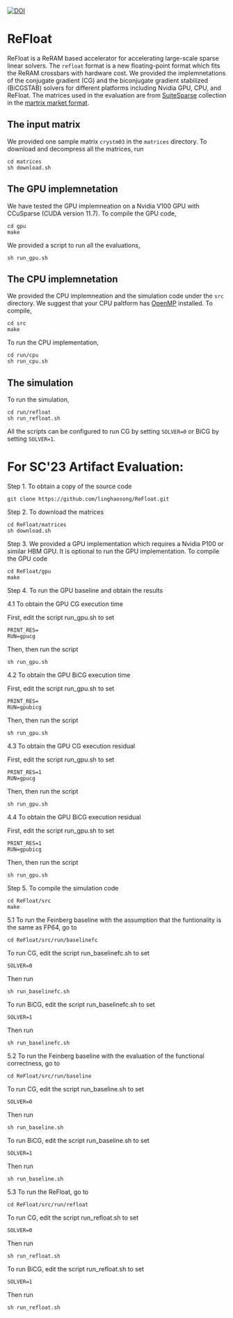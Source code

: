 [![DOI](https://zenodo.org/badge/658977766.svg)](https://zenodo.org/badge/latestdoi/658977766)

# ReFloat

ReFloat is a ReRAM based accelerator for accelerating large-scale sparse linear solvers. 
The `refloat` format is a new floating-point format which fits the ReRAM crossbars with hardware cost.
We provided the implemnetations of the conjugate gradient (CG) and the 
biconjugate gradient stabilized (BiCGSTAB) solvers for different platforms including Nvidia GPU, CPU, and ReFloat. 
The matrices used in the evaluation are from [SuiteSparse](https://sparse.tamu.edu) collection in the [martrix market 
format](https://math.nist.gov/MatrixMarket/formats.html).

## The input matrix

We provided one sample matrix `crystm03` in the `matrices` directory. To download and decompress all the matrices, run

    cd matrices
    sh download.sh

## The GPU implemnetation

We have tested the GPU implemneation on a Nvidia V100 GPU with CCuSparse (CUDA version 11.7). To compile the GPU code,

    cd gpu
    make

We provided a script to run all the evaluations,

    sh run_gpu.sh

## The CPU implemnetation

We provided the CPU implemneation and the simulation code under the `src` directory. We suggest that your CPU paltform has [OpenMP](https://www.openmp.org) installed. To compile,

    cd src
    make

To run the CPU implementation, 

    cd run/cpu
    sh run_cpu.sh

## The simulation

To run the simulation,

    cd run/refloat
    sh run_refloat.sh

All the scripts can be configured to run CG by setting `SOLVER=0` or BiCG by setting `SOLVER=1`.


# For SC'23 Artifact Evaluation:

Step 1. To obtain a copy of the source code 

    git clone https://github.com/linghaosong/ReFloat.git 

Step 2. To download the matrices 

    cd ReFloat/matrices 
    sh download.sh

Step 3. We provided a GPU implementation which requires a Nvidia P100 or similar HBM GPU. It is optional to run the GPU implementation. To compile the GPU code

    cd ReFloat/gpu 
    make

Step 4. To run the GPU baseline and obtain the results

4.1 To obtain the GPU CG execution time

First, edit the script run_gpu.sh to set 

    PRINT_RES= 
    RUN=gpucg

Then, then run the script 
    
    sh run_gpu.sh

4.2 To obtain the GPU BiCG execution time

First, edit the script run_gpu.sh to set 

    PRINT_RES= 
    RUN=gpubicg

Then, then run the script 
    
    sh run_gpu.sh

4.3 To obtain the GPU CG execution residual 

First, edit the script run_gpu.sh to set 

    PRINT_RES=1 
    RUN=gpucg

Then, then run the script 
    
    sh run_gpu.sh

4.4 To obtain the GPU BiCG execution residual

First, edit the script run_gpu.sh to set 

    PRINT_RES=1 
    RUN=gpubicg

Then, then run the script 
    
    sh run_gpu.sh

Step 5. To compile the simulation code

    cd ReFloat/src
    make

5.1 To run the Feinberg baseline with the assumption that the funtionality is the same as FP64, go to

    cd ReFloat/src/run/baselinefc

To run CG, edit the script run_baselinefc.sh to set 

    SOLVER=0

Then run

    sh run_baselinefc.sh

To run BiCG, edit the script run_baselinefc.sh to set 

    SOLVER=1

Then run

    sh run_baselinefc.sh  


5.2 To run the Feinberg baseline with the evaluation of the functional correctness, go to

    cd ReFloat/src/run/baseline

To run CG, edit the script run_baseline.sh to set 

    SOLVER=0

Then run

    sh run_baseline.sh

To run BiCG, edit the script run_baseline.sh to set 

    SOLVER=1

Then run

    sh run_baseline.sh  

5.3 To run the ReFloat, go to

    cd ReFloat/src/run/refloat

To run CG, edit the script run_refloat.sh to set 

    SOLVER=0

Then run

    sh run_refloat.sh

To run BiCG, edit the script run_refloat.sh to set 

    SOLVER=1

Then run

    sh run_refloat.sh  
